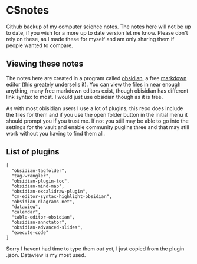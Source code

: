 # CSnotes
Github backup of my computer science notes.
The notes here will not be up to date, if you wish for a more up to date version let me know.
Please don't rely on these, as I made these for myself and am only sharing them if people wanted to compare.

## Viewing these notes
The notes here are created in a program called [obsidian](https://obsidian.md/), a free [markdown](https://www.markdownguide.org/) editor (this greately undersells it). You can view the files in near enough anything, many free markdown editors exist, though obisidian has different link syntax to most. I would just use obsidian though as it is free.

As with most obisidian users I use a lot of plugins, this repo does include the files for them and if you use the open folder button in the initial menu it should prompt you if you trust me. If not you still may be able to go into the settings for the vault and enable community puglins three and that may still work without you having to find them all.

## List of plugins
```
[
  "obsidian-tagfolder",
  "tag-wrangler",
  "obsidian-plugin-toc",
  "obsidian-mind-map",
  "obsidian-excalidraw-plugin",
  "cm-editor-syntax-highlight-obsidian",
  "obsidian-diagrams-net",
  "dataview",
  "calendar",
  "table-editor-obsidian",
  "obsidian-annotator",
  "obsidian-advanced-slides",
  "execute-code"
]
```
Sorry I havent had time to type them out yet, I just copied from the plugin .json. Dataview is my most used.
